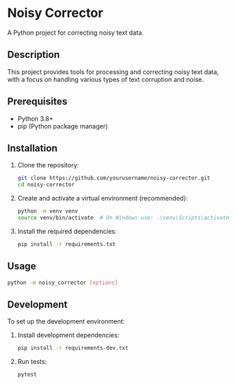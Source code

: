 # Noisy Corrector

A Python project for correcting noisy text data.

## Description

This project provides tools for processing and correcting noisy text data, with a focus on handling various types of text corruption and noise.

## Prerequisites

- Python 3.8+
- pip (Python package manager)

## Installation

1. Clone the repository:
   ```bash
   git clone https://github.com/yourusername/noisy-corrector.git
   cd noisy-corrector
   ```

2. Create and activate a virtual environment (recommended):
   ```bash
   python -m venv venv
   source venv/bin/activate  # On Windows use: .\venv\Scripts\activate
   ```

3. Install the required dependencies:
   ```bash
   pip install -r requirements.txt
   ```

## Usage

```bash
python -m noisy_corrector [options]
```

## Development

To set up the development environment:

1. Install development dependencies:
   ```bash
   pip install -r requirements-dev.txt
   ```

2. Run tests:
   ```bash
   pytest
   ```
